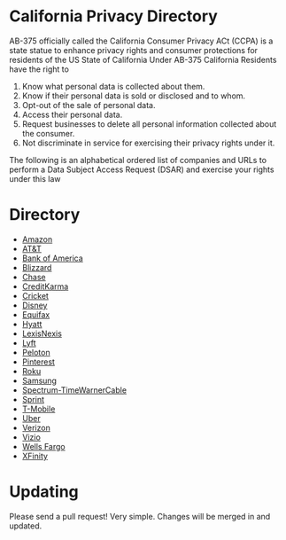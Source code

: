 # California Privacy Directory
AB-375 officially called the California Consumer Privacy ACt (CCPA) is a state statue to enhance privacy rights and consumer protections for residents of the US State of California
Under AB-375 California Residents have the right to

1. Know what personal data is collected about them.
2. Know if their personal data is sold or disclosed and to whom.
3. Opt-out of the sale of personal data.
4. Access their personal data.
5. Request businesses to delete all personal information collected about the consumer.
6. Not discriminate in service for exercising their privacy rights under it.

The following is an alphabetical ordered list of companies and URLs to perform a Data Subject Access Request (DSAR) and exercise your rights under this law

# Directory
* [Amazon](https://www.amazon.com/gp/help/customer/display.html?nodeId=GC5HB5DVMU5Y8CJ2)
* [AT&T](https://www.att.com/cmp/ccpa/dnsatt)
* [Bank of America](https://www.bankofamerica.com/security-center/consumer-privacy-notice/)
* [Blizzard](https://www.blizzard.com/en-us/legal/a97631bf-2b21-4755-a740-5934bd5cb632/do-not-sell-my-personal-information)
* [Chase](https://www.chase.com/digital/resources/privacy-security/privacy/ca-consumer-privacy-act/ccpa-request)
* [CreditKarma](https://www.creditkarma.com/about/privacy-ca-20200101)
* [Cricket](https://www.cricketwireless.com/privacy)
* [Disney](https://privacy.thewaltdisneycompany.com/en/dnsmi/)
* [Equifax](https://myprivacy.equifax.com/personal-info)
* [Hyatt](https://privacyportal-cdn.onetrust.com/dsarwebform/9c6a75e1-7924-4576-b3ba-d5ec88c9ad5e/99cb394e-9038-4c9a-81e4-285f5688f5e8.html)
* [LexisNexis](https://risk.lexisnexis.com/ccpa)
* [Lyft](https://www.lyft.com/privacy)
* [Peloton](https://www.onepeloton.com/california-privacy-notice)
* [Pinterest](https://policy.pinterest.com/en/privacy-policy)
* [Roku](https://privacy.roku.com/ccpa)
* [Samsung](https://www.samsung.com/us/privacy/ccpa/)
* [Spectrum-TimeWarnerCable](https://www.spectrum.com/policies/your-privacy-rights-opt-out)
* [Sprint](https://www.sprint.com/en/ccpaportal/california-consumer-privacy-act.html)
* [T-Mobile](https://www.t-mobile.com/privacy-center/take-control-of-your-data)
* [Uber](https://privacy.uber.com/privacy/california)
* [Verizon](https://www.verizonwireless.com/support/ccpa-faqs/)
* [Vizio](https://www.vizio.com/en/terms/privacy-policy)
* [Wells Fargo](https://www.wellsfargo.com/privacy-security/privacy/california-consumer-privacy-notice/)
* [XFinity](https://pc2.mypreferences.com/Comcast/Opt-Out/AffiliateSharing)

# Updating
Please send a pull request! Very simple. Changes will be merged in and updated.
